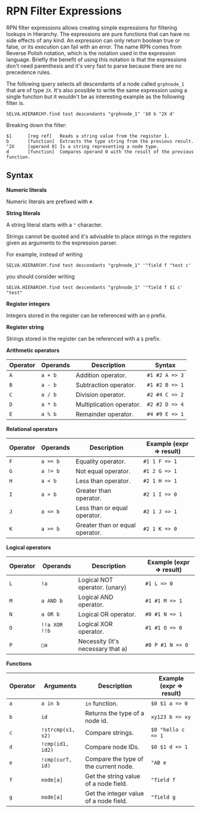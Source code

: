 RPN Filter Expressions
======================

RPN filter expressions allows creating simple expressions for filtering lookups
in Hierarchy. The expressions are pure functions that can have no side effects
of any kind. An expression can only return boolean true or false, or its
execution can fail with an error. The name RPN comes from Reverse Polish
notation, which is the notation used in the expression language. Briefly the
benefit of using this notation is that the expressions don't need parenthesis
and it's very fast to parse because there are no precedence rules.

The following query selects all descendants of a node called `grphnode_1` that are of
type `2X`. It's also possible to write the same expression using a single function
but it wouldn't be as interesting example as the following filter is.

```
SELVA.HIERARCHY.find test descendants "grphnode_1" '$0 b "2X d'
```

Breaking down the filter:

```
$1      [reg ref]   Reads a string value from the register 1.
b       [function]  Extracts the type string from the previous result.
"2X     [operand 0] Is a string representing a node type.
d       [function]  Compares operand 0 with the result of the previous function.
```


Syntax
------

**Numeric literals**

Numeric literals are prefixed with `#`.

**String literals**

A string literal starts with a `"` character.

Strings cannot be quoted and it's advisable to place strings in the registers
given as arguments to the expression parser.

For example, instead of writing

```
SELVA.HIERARCHY.find test descendants "grphnode_1" '"field f "test c'
```

you should consider writing

```
SELVA.HIERARCHY.find test descendants "grphnode_1" '"field f $1 c' "test"
```

**Register integers**

Integers stored in the register can be referenced with an `@` prefix.

**Register string**

Strings stored in the register can be referenced with a `$` prefix.

**Arithmetic operators**

| Operator | Operands           | Description                       | Syntax                    |
|----------|--------------------|-----------------------------------|---------------------------|
| `A`      | `a + b`            | Addition operator.                | `#1 #2 A => 3`            |
| `B`      | `a - b`            | Subtraction operator.             | `#1 #2 B => 1`            |
| `C`      | `a / b`            | Division operator.                | `#2 #4 C => 2`            |
| `D`      | `a * b`            | Multiplication operator.          | `#2 #2 D => 4`            |
| `E`      | `a % b`            | Remainder operator.               | `#4 #9 E => 1`            |

**Relational operators**

| Operator | Operands           | Description                       | Example (expr => result)  |
|----------|--------------------|-----------------------------------|---------------------------|
| `F`      | `a == b`           | Equality operator.                | `#1 1 F => 1`             |
| `G`      | `a != b`           | Not equal operator.               | `#1 2 G => 1`             |
| `H`      | `a < b`            | Less than operator.               | `#2 1 H => 1`             |
| `I`      | `a > b`            | Greater than operator.            | `#2 1 I => 0`             |
| `J`      | `a <= b`           | Less than or equal operator.      | `#2 1 J => 1`             |
| `K`      | `a >= b`           | Greater than or equal operator.   | `#2 1 K => 0`             |

**Logical operators**

| Operator | Operands           | Description                       | Example (expr => result)  |
|----------|--------------------|-----------------------------------|---------------------------|
| `L`      | `!a`               | Logical NOT operator. (unary)     | `#1 L => 0`               |
| `M`      | `a AND b`          | Logical AND operator.             | `#1 #1 M => 1`            |
| `N`      | `a OR b`           | Logical OR operator.              | `#0 #1 N => 1`            |
| `O`      | `!!a XOR !!b`      | Logical XOR operator.             | `#1 #1 O => 0`            |
| `P`      | `□a`               | Necessity (It's necessary that a) | `#0 P #1 N => 0`          |

**Functions**

| Operator | Arguments          | Description                       | Example (expr => result)  |
|----------|--------------------|-----------------------------------|---------------------------|
| `a`      | `a in b`           | `in` function.                    | `$0 $1 a => 0`            |
| `b`      | `id`               | Returns the type of a node id.    | `xy123 b => xy`           |
| `c`      | `!strcmp(s1, s2)`  | Compare strings.                  | `$0 "hello c => 1`        |
| `d`      | `!cmp(id1, id2)`   | Compare node IDs.                 | `$0 $1 d => 1`            | 
| `e`      | `!cmp(curT, id)`   | Compare the type of the current node. | `"AB e`               |
| `f`      | `node[a]`          | Get the string value of a node field. | `"field f`            |
| `g`      | `node[a]`          | Get the integer value of a node field. | `"field g`           |
